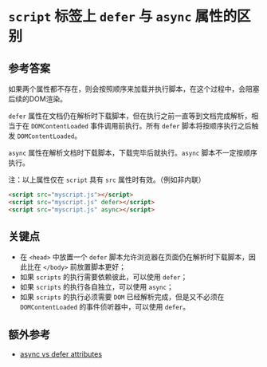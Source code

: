 # `script` 标签上 `defer` 与 `async` 属性的区别

## 参考答案

如果两个属性都不存在，则会按照顺序来加载并执行脚本，在这个过程中，会阻塞后续的DOM渲染。

`defer` 属性在文档仍在解析时下载脚本，但在执行之前一直等到文档完成解析，相当于在 `DOMContentLoaded` 事件调用前执行。所有 `defer` 脚本将按顺序执行之后触发 `DOMContentLoaded`。

`async` 属性在解析文档时下载脚本，下载完毕后就执行。`async` 脚本不一定按顺序执行。

注：以上属性仅在 `script` 具有 `src` 属性时有效。（例如非内联）

```html
<script src="myscript.js"></script>
<script src="myscript.js" defer></script>
<script src="myscript.js" async></script>
```

## 关键点

* 在 `<head>` 中放置一个 `defer` 脚本允许浏览器在页面仍在解析时下载脚本，因此比在 `</body>` 前放置脚本更好；
* 如果 `scripts` 的执行需要依赖彼此，可以使用 `defer`；
* 如果 `scripts` 的执行各自独立，可以使用 `async`；
* 如果 `scripts` 的执行必须需要 `DOM` 已经解析完成，但是又不必须在 `DOMContentLoaded` 的事件侦听器中，可以使用 `defer`。

## 额外参考

* [async vs defer attributes](http://www.growingwiththeweb.com/2014/02/async-vs-defer-attributes.html)

<!-- tags: (html) -->
